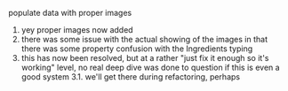 populate data with proper images
1. yey proper images now added
2. there was some issue with the actual showing of the images in that there was some property confusion with the Ingredients typing
3. this has now been resolved, but at a rather "just fix it enough so it's working" level, no real deep dive was done to question if this is even a good system
  3.1. we'll get there during refactoring, perhaps